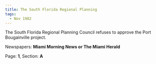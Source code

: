 ```yaml
---  
title: The South Florida Regional Planning  
tags:  
  - Nov 1982  
---  
```

  
The South Florida Regional Planning Council refuses to approve the Port Bougainville project.  
  
Newspapers: **Miami Morning News or The Miami Herald**  
  
Page: **1**, Section: **A** 
